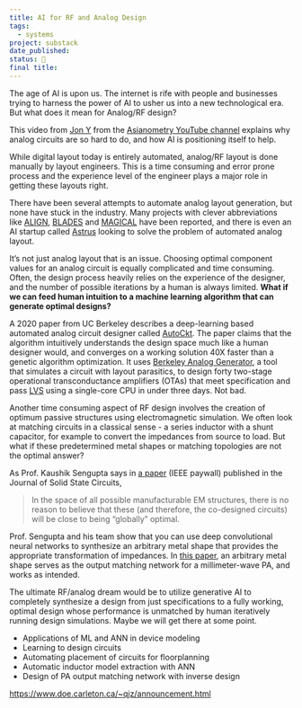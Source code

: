 ```yaml
---
title: AI for RF and Analog Design
tags:
  - systems
project: substack
date_published: 
status: 🚧
final title:
---
```

The age of AI is upon us. The internet is rife with people and businesses trying to harness the power of AI to usher us into a new technological era. But what does it mean for Analog/RF design?

This video from [Jon Y](https://www.asianometry.com/) from the [Asianometry YouTube channel](https://www.youtube.com/@Asianometry) explains why analog circuits are so hard to do, and how AI is positioning itself to help. 

While digital layout today is entirely automated, analog/RF layout is done manually by layout engineers. This is a time consuming and error prone process and the experience level of the engineer plays a major role in getting these layouts right. 

There have been several attempts to automate analog layout generation, but none have stuck in the industry. Many projects with clever abbreviations like [ALIGN](https://arxiv.org/pdf/2008.10682.pdf), [BLADES](https://ieeexplore.ieee.org/abstract/document/31523) and [MAGICAL](https://github.com/magical-eda/MAGICAL) have been reported, and there is even an AI startup called [Astrus](https://www.future-of-computing.com/astrus-shaping-the-future-of-analog-chip-design-with-artificial-intelligence/) looking to solve the problem of automated analog layout. 

It’s not just analog layout that is an issue. Choosing optimal component values for an analog circuit is equally complicated and time consuming. Often, the design process heavily relies on the experience of the designer, and the number of possible iterations by a human is always limited. **What if we can feed human intuition to a machine learning algorithm that can generate optimal designs?**

A 2020 paper from UC Berkeley describes a deep-learning based automated analog circuit designer called [AutoCkt](https://arxiv.org/pdf/2001.01808.pdf). The paper claims that the algorithm intuitively understands the design space much like a human designer would, and converges on a working solution 40X faster than a genetic algorithm optimization. It uses [Berkeley Analog Generator](https://bag3-readthedocs.readthedocs.io/en/latest/index.html), a tool that simulates a circuit with layout parasitics, to design forty two-stage operational transconductance amplifiers (OTAs) that meet specification and pass [LVS](https://www.viksnewsletter.com/p/a-beginners-guide-to-the-process?r=222kot&utm_campaign=post&utm_medium=web) using a single-core CPU in under three days. Not bad.

Another time consuming aspect of RF design involves the creation of optimum passive structures using electromagnetic simulation. We often look at matching circuits in a classical sense - a series inductor with a shunt capacitor, for example to convert the impedances from source to load. But what if these predetermined metal shapes or matching topologies are not the optimal answer? 

As Prof. Kaushik Sengupta says in [a paper](https://ieeexplore.ieee.org/abstract/document/10136184/references#references) (IEEE paywall) published in the Journal of Solid State Circuits,

> In the space of all possible manufacturable EM structures, there is no reason to believe that these (and therefore, the co-designed circuits) will be close to being “globally” optimal.

Prof. Sengupta and his team show that you can use deep convolutional neural networks to synthesize an arbitrary metal shape that provides the appropriate transformation of impedances. In [this paper](https://www.researchgate.net/profile/Zheng-Liu-108/publication/360427205_Deep_Learning-Enabled_Inverse_Design_of_30-94_GHz_P_sat3_dB_SiGe_PA_Supporting_Concurrent_Multiband_Operation_at_Multi-Gbs/links/62758ee6973bbb29cc67bce5/Deep-Learning-Enabled-Inverse-Design-of-30-94-GHz-P-sat-3-dB-SiGe-PA-Supporting-Concurrent-Multiband-Operation-at-Multi-Gb-s.pdf), an arbitrary metal shape serves as the output matching network for a millimeter-wave PA, and works as intended.

The ultimate RF/analog dream would be to utilize generative AI to completely synthesize a design from just specifications to a fully working, optimal design whose performance is unmatched by human iteratively running design simulations. Maybe we will get there at some point.

- Applications of ML and ANN in device modeling
- Learning to design circuits 
- Automating placement of circuits for floorplanning
- Automatic inductor model extraction with ANN
- Design of PA output matching network with inverse design

https://www.doe.carleton.ca/~qjz/announcement.html